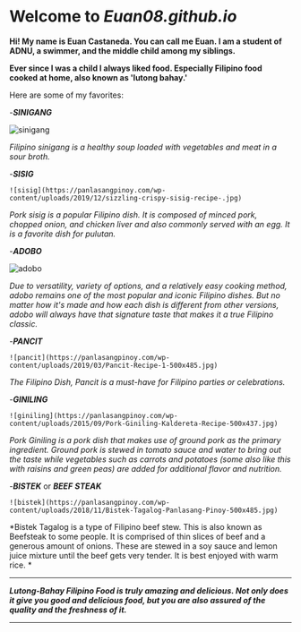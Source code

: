 # **Welcome to *Euan08.github.io***



**Hi! My name is Euan Castaneda. You can call me **Euan**. I am a student of ADNU, a swimmer, and the middle child among my siblings.**


**Ever since I was a child I always liked food. Especially Filipino food cooked at home, also known as 'lutong bahay.'**

Here are some of my favorites:


-***SINIGANG***
 
  ![sinigang](https://panlasangpinoy.com/wp-content/uploads/2017/03/Sinigang-na-Baboy-with-Gabi-Panlasang-Pinoy-500x488.jpg)
  
  *Filipino sinigang is a healthy soup loaded with vegetables and meat in a sour broth.*
  
 -***SISIG***
 
 	![sisig](https://panlasangpinoy.com/wp-content/uploads/2019/12/sizzling-crispy-sisig-recipe-.jpg)
  
  *Pork sisig is a popular Filipino dish. It is composed of minced pork, chopped onion, and chicken liver and also commonly served with an egg. It is a favorite dish for pulutan.*
  
 -***ADOBO***
 
  ![adobo](https://panlasangpinoy.com/wp-content/uploads/2009/08/Pork-Adobo-Recipe-500x500.jpg)
  
  *Due to versatility, variety of options, and a relatively easy cooking method, adobo remains one of the most popular and iconic Filipino dishes. But no matter how it's made and how each dish is different from other versions, adobo will always have that signature taste that makes it a true Filipino classic.*
    
 -***PANCIT***
 
 	![pancit](https://panlasangpinoy.com/wp-content/uploads/2019/03/Pancit-Recipe-1-500x485.jpg)
  
  *The Filipino Dish, Pancit is a must-have for Filipino parties or celebrations.*
  
 -***GINILING***
 
 	![giniling](https://panlasangpinoy.com/wp-content/uploads/2015/09/Pork-Giniling-Kaldereta-Recipe-500x437.jpg)
  
  *Pork Giniling is a pork dish that makes use of ground pork as the primary ingredient. Ground pork is stewed in tomato sauce and water to bring out the taste while vegetables such as carrots and potatoes (some also like this with raisins and green peas) are added for additional flavor and nutrition.*
  
 -***BISTEK*** or ***BEEF*** ***STEAK***
 
 	![bistek](https://panlasangpinoy.com/wp-content/uploads/2018/11/Bistek-Tagalog-Panlasang-Pinoy-500x485.jpg)
  
  *Bistek Tagalog is a type of Filipino beef stew. This is also known as Beefsteak to some people. It is comprised of thin slices of beef and a generous amount of onions. These are stewed in a soy sauce and lemon juice mixture until the beef gets very tender. It is best enjoyed with warm rice. *
  
---



***Lutong-Bahay Filipino Food is truly amazing and delicious. Not only does it give you good and delicious food, but you are also assured of the quality and the freshness of it.***



---
  
  
  
